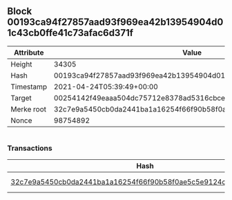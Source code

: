 ## Block 00193ca94f27857aad93f969ea42b13954904d01c43cb0ffe41c73afac6d371f

Attribute | Value
--- | ---
Height | 34305
Hash | 00193ca94f27857aad93f969ea42b13954904d01c43cb0ffe41c73afac6d371f
Timestamp | 2021-04-24T05:39:49+00:00
Target | 00254142f49eaaa504dc75712e8378ad5316cbcead634704b3734b6271167cc4
Merke root | 32c7e9a5450cb0da2441ba1a16254f66f90b58f0ae5c5e9124c7a690f2d30f46
Nonce | 98754892

```

```

### Transactions

Hash | Amount
--- | ---
[32c7e9a5450cb0da2441ba1a16254f66f90b58f0ae5c5e9124c7a690f2d30f46](32c7e9a5450cb0da2441ba1a16254f66f90b58f0ae5c5e9124c7a690f2d30f46.md) | 10.00000000 SKEPTI 
